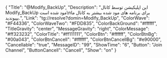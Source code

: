 {
"Title": "@Modify_BackUp",
"Description": "این اپلیکیشن توسط کانال Modify_BackUp مود شده است\nبرای برنامه های مود شده بیشتر به کانال ما بپیوندید.",
"Link": "tg://resolve?domin=Modify_BackUp",
"ColorWave": "#F44336",
"ColorWaveTwo": "#FDD835",
"ColorBackGround": "#ffffff",
"TitleGravity": "center",
"MessageGravity": "right",
"ColorMessage": "#ff323232",
"ColorTitle": "#ff111111",
"ColorBtn": "#ffffff",
"ColorBtnBg": "#00a043",
"ColorBtnCancell": "#ffffff",
"ColorBtnCancellBg": "#e90000",
"Cancellable": "true",
"MessageID": "99",
"ShowTime": "6",
"Button": "Join Channel",
"ButtonCancell": "Cancell",
"Show": "on"
}
